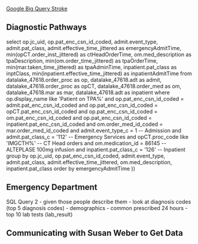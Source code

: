 [Google Big Query Stroke](https://console.cloud.google.com/bigquery?project=mining-clinical-decisions&j=bq:US:bquxjob_341287ce_16997f447ea&page=queryresults)

## Diagnostic Pathways 
select 
    op.jc_uid, op.pat_enc_csn_id_coded, 
    admit.event_type, admit.pat_class, admit.effective_time_jittered as emergencyAdmitTime, 
    min(opCT.order_inst_jittered) as ctHeadOrderTime,
    om.med_description as tpaDescription, min(om.order_time_jittered) as tpaOrderTime,
    min(mar.taken_time_jittered) as tpaAdminTime,
    inpatient.pat_class as inptClass, min(inpatient.effective_time_jittered) as inpatientAdmitTime
    from 
    datalake_47618.order_proc as op, 
    datalake_47618.adt as admit, 
    datalake_47618.order_proc as opCT,
    datalake_47618.order_med as om,
    datalake_47618.mar as mar,
    datalake_47618.adt as inpatient
    where op.display_name like 'Patient on TPA%'
    and op.pat_enc_csn_id_coded = admit.pat_enc_csn_id_coded
    and op.pat_enc_csn_id_coded = opCT.pat_enc_csn_id_coded
    and op.pat_enc_csn_id_coded = om.pat_enc_csn_id_coded
    and op.pat_enc_csn_id_coded = inpatient.pat_enc_csn_id_coded
    and om.order_med_id_coded = mar.order_med_id_coded
    and admit.event_type_c = 1 -- Admission
    and admit.pat_class_c = '112' -- Emergency Services
    and opCT.proc_code like 'IMGCTH%' -- CT Head orders
    and om.medication_id = 86145 -- ALTEPLASE 100mg infusion
    and inpatient.pat_class_c = '126' -- Inpatient
    group by 
    op.jc_uid, op.pat_enc_csn_id_coded, 
    admit.event_type, admit.pat_class, admit.effective_time_jittered, 
    om.med_description,
    inpatient.pat_class
    order by emergencyAdmitTime
  ))



## Emergency Department 

SQL Query 2
		- given those people describe them 
		- look at diagnosis codes (top 5 diagnosis codes) 
		- demographics 
		- common prescribed 24 hours 
		- top 10 lab tests (lab_result) 


## Communicating with Susan Weber to Get Data 

